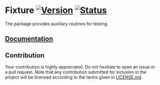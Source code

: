 # Fixture [![Version][version-img]][version-url] [![Status][status-img]][status-url]

The package provides auxiliary routines for testing.

## [Documentation][documentation]

## Contribution

Your contribution is highly appreciated. Do not hesitate to open an issue or a
pull request. Note that any contribution submitted for inclusion in the project
will be licensed according to the terms given in [LICENSE.md](LICENSE.md).

[documentation]: https://docs.rs/fixture
[status-img]: https://travis-ci.org/stainless-steel/fixture.svg?branch=master
[status-url]: https://travis-ci.org/stainless-steel/fixture
[version-img]: https://img.shields.io/crates/v/fixture.svg
[version-url]: https://crates.io/crates/fixture
